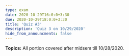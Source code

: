 ```yaml
---
type: exam
date: 2020-10-29T16:0:0+3:30
due: 2020-10-29T18:0:0+3:30
title: 'Quiz #3'
description: 'Quiz 3 on 10/29/2020'
hide_from_announcments: false
---
```

**Topics:**
All portion covered after midsem till 10/28/2020.
